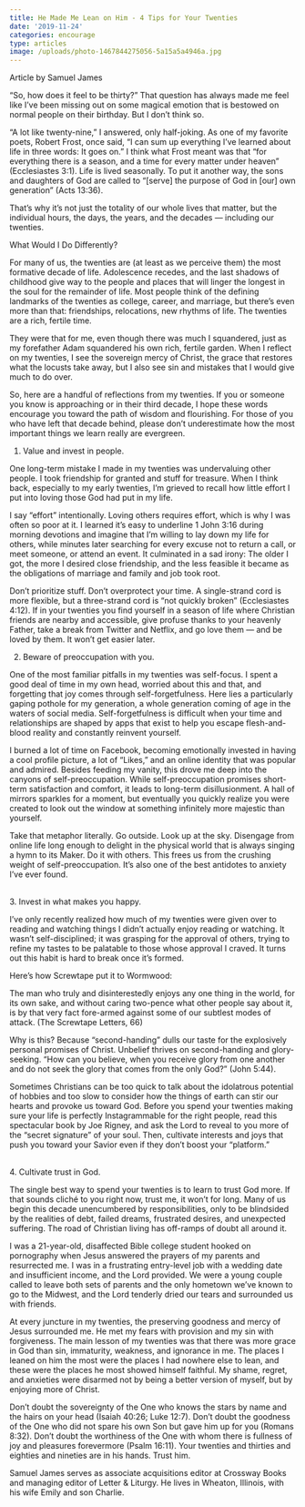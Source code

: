```yaml
---
title: He Made Me Lean on Him - 4 Tips for Your Twenties
date: '2019-11-24'
categories: encourage
type: articles
image: /uploads/photo-1467844275056-5a15a5a4946a.jpg
---
```



Article by Samuel James



“So, how does it feel to be thirty?” That question has always made me feel like I’ve been missing out on some magical emotion that is bestowed on normal people on their birthday. But I don’t think so.

“A lot like twenty-nine,” I answered, only half-joking. As one of my favorite poets, Robert Frost, once said, “I can sum up everything I’ve learned about life in three words: It goes on.” I think what Frost meant was that “for everything there is a season, and a time for every matter under heaven” (Ecclesiastes 3:1). Life is lived seasonally. To put it another way, the sons and daughters of God are called to “\[serve] the purpose of God in \[our] own generation” (Acts 13:36). 

That’s why it’s not just the totality of our whole lives that matter, but the individual hours, the days, the years, and the decades — including our twenties. 

What Would I Do Differently?



For many of us, the twenties are (at least as we perceive them) the most formative decade of life. Adolescence recedes, and the last shadows of childhood give way to the people and places that will linger the longest in the soul for the remainder of life. Most people think of the defining landmarks of the twenties as college, career, and marriage, but there’s even more than that: friendships, relocations, new rhythms of life. The twenties are a rich, fertile time. 



They were that for me, even though there was much I squandered, just as my forefather Adam squandered his own rich, fertile garden. When I reflect on my twenties, I see the sovereign mercy of Christ, the grace that restores what the locusts take away, but I also see sin and mistakes that I would give much to do over. 

So, here are a handful of reflections from my twenties. If you or someone you know is approaching or in their third decade, I hope these words encourage you toward the path of wisdom and flourishing. For those of you who have left that decade behind, please don’t underestimate how the most important things we learn really are evergreen. 



1. Value and invest in people.



One long-term mistake I made in my twenties was undervaluing other people. I took friendship for granted and stuff for treasure. When I think back, especially to my early twenties, I’m grieved to recall how little effort I put into loving those God had put in my life. 

I say “effort” intentionally. Loving others requires effort, which is why I was often so poor at it. I learned it’s easy to underline 1 John 3:16 during morning devotions and imagine that I’m willing to lay down my life for others, while minutes later searching for every excuse not to return a call, or meet someone, or attend an event. It culminated in a sad irony: The older I got, the more I desired close friendship, and the less feasible it became as the obligations of marriage and family and job took root. 

Don’t prioritize stuff. Don’t overprotect your time. A single-strand cord is more flexible, but a three-strand cord is “not quickly broken” (Ecclesiastes 4:12). If in your twenties you find yourself in a season of life where Christian friends are nearby and accessible, give profuse thanks to your heavenly Father, take a break from Twitter and Netflix, and go love them — and be loved by them. It won’t get easier later.



2. Beware of preoccupation with you.

One of the most familiar pitfalls in my twenties was self-focus. I spent a good deal of time in my own head, worried about this and that, and forgetting that joy comes through self-forgetfulness. Here lies a particularly gaping pothole for my generation, a whole generation coming of age in the waters of social media. Self-forgetfulness is difficult when your time and relationships are shaped by apps that exist to help you escape flesh-and-blood reality and constantly reinvent yourself. 

I burned a lot of time on Facebook, becoming emotionally invested in having a cool profile picture, a lot of “Likes,” and an online identity that was popular and admired. Besides feeding my vanity, this drove me deep into the canyons of self-preoccupation. While self-preoccupation promises short-term satisfaction and comfort, it leads to long-term disillusionment. A hall of mirrors sparkles for a moment, but eventually you quickly realize you were created to look out the window at something infinitely more majestic than yourself. 

Take that metaphor literally. Go outside. Look up at the sky. Disengage from online life long enough to delight in the physical world that is always singing a hymn to its Maker. Do it with others. This frees us from the crushing weight of self-preoccupation. It’s also one of the best antidotes to anxiety I’ve ever found. 

\
3. Invest in what makes you happy.



I’ve only recently realized how much of my twenties were given over to reading and watching things I didn’t actually enjoy reading or watching. It wasn’t self-disciplined; it was grasping for the approval of others, trying to refine my tastes to be palatable to those whose approval I craved. It turns out this habit is hard to break once it’s formed. 

Here’s how Screwtape put it to Wormwood: 

The man who truly and disinterestedly enjoys any one thing in the world, for its own sake, and without caring two-pence what other people say about it, is by that very fact fore-armed against some of our subtlest modes of attack. (The Screwtape Letters, 66)

Why is this? Because “second-handing” dulls our taste for the explosively personal promises of Christ. Unbelief thrives on second-handing and glory-seeking. “How can you believe, when you receive glory from one another and do not seek the glory that comes from the only God?” (John 5:44).

Sometimes Christians can be too quick to talk about the idolatrous potential of hobbies and too slow to consider how the things of earth can stir our hearts and provoke us toward God. Before you spend your twenties making sure your life is perfectly Instagrammable for the right people, read this spectacular book by Joe Rigney, and ask the Lord to reveal to you more of the “secret signature” of your soul. Then, cultivate interests and joys that push you toward your Savior even if they don’t boost your “platform.” 

\
4. Cultivate trust in God.

The single best way to spend your twenties is to learn to trust God more. If that sounds cliché to you right now, trust me, it won’t for long. Many of us begin this decade unencumbered by responsibilities, only to be blindsided by the realities of debt, failed dreams, frustrated desires, and unexpected suffering. The road of Christian living has off-ramps of doubt all around it. 

I was a 21-year-old, disaffected Bible college student hooked on pornography when Jesus answered the prayers of my parents and resurrected me. I was in a frustrating entry-level job with a wedding date and insufficient income, and the Lord provided. We were a young couple called to leave both sets of parents and the only hometown we’ve known to go to the Midwest, and the Lord tenderly dried our tears and surrounded us with friends. 

At every juncture in my twenties, the preserving goodness and mercy of Jesus surrounded me. He met my fears with provision and my sin with forgiveness. The main lesson of my twenties was that there was more grace in God than sin, immaturity, weakness, and ignorance in me. The places I leaned on him the most were the places I had nowhere else to lean, and these were the places he most showed himself faithful. My shame, regret, and anxieties were disarmed not by being a better version of myself, but by enjoying more of Christ.

Don’t doubt the sovereignty of the One who knows the stars by name and the hairs on your head (Isaiah 40:26; Luke 12:7). Don’t doubt the goodness of the One who did not spare his own Son but gave him up for you (Romans 8:32). Don’t doubt the worthiness of the One with whom there is fullness of joy and pleasures forevermore (Psalm 16:11). Your twenties and thirties and eighties and nineties are in his hands. Trust him.





Samuel James serves as associate acquisitions editor at Crossway Books and managing editor of Letter & Liturgy. He lives in Wheaton, Illinois, with his wife Emily and son Charlie.
